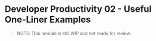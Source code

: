 # Developer Productivity 02 - Useful One-Liner Examples

> NOTE: This module is still WIP and not ready for review.


